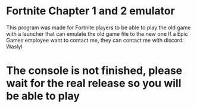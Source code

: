 # Fortnite Chapter 1 and 2 emulator

This program was made for Fortnite players to be able to play the old game with a launcher that can emulate the old game file to the new one
If a Epic Games employee want to contact me, they can contact me with discord: Waslyl

# The console is not finished, please wait for the real release so you will be able to play
